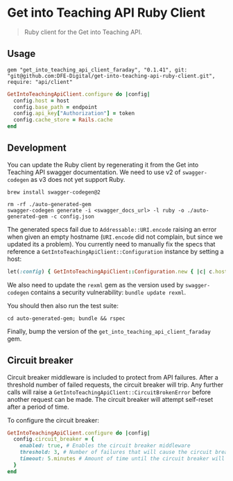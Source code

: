 # Get into Teaching API Ruby Client

> Ruby client for the Get into Teaching API.

## Usage

```
gem "get_into_teaching_api_client_faraday", "0.1.41", git: "git@github.com:DFE-Digital/get-into-teaching-api-ruby-client.git", require: "api/client"
```

```ruby
GetIntoTeachingApiClient.configure do |config|
  config.host = host
  config.base_path = endpoint
  config.api_key["Authorization"] = token
  config.cache_store = Rails.cache
end
```

## Development

You can update the Ruby client by regenerating it from the Get into Teaching API swagger documentation. We need to use v2 of `swagger-codegen` as v3 does not yet support Ruby.

```
brew install swagger-codegen@2
```

```
rm -rf ./auto-generated-gem
swagger-codegen generate -i <swagger_docs_url> -l ruby -o ./auto-generated-gem -c config.json
```

The generated specs fail due to `Addressable::URI.encode` raising an error when given an empty hostname (`URI.encode` did not complain, but since we updated its a problem). You currently need to manually fix the specs that reference a `GetIntoTeachingApiClient::Configuration` instance by setting a host:

```ruby
let(:config) { GetIntoTeachingApiClient::Configuration.new { |c| c.host = "example.com" } }
```

We also need to update the `rexml` gem as the version used by `swagger-codegen` contains a security vulnerability: `bundle update rexml`.

You should then also run the test suite:

```
cd auto-generated-gem; bundle && rspec
```

Finally, bump the version of the `get_into_teaching_api_client_faraday` gem.

## Circuit breaker

Circuit breaker middleware is included to protect from API failures. After a threshold number of failed requests, the circuit breaker will trip. Any further calls will raise a `GetIntoTeachingApiClient::CircuitBrokenError` before another request can be made. The circuit breaker will attempt self-reset after a period of time.

To configure the circuit breaker:

```ruby
GetIntoTeachingApiClient.configure do |config|
  config.circuit_breaker = {
    enabled: true, # Enables the circuit breaker middleware
    threshold: 3, # Number of failures that will cause the circuit breaker to trip
    timeout: 5.minutes # Amount of time until the circuit breaker will attempt to recover
  }
end
```
